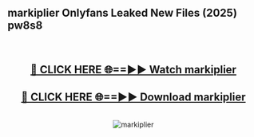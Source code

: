 <h2>markiplier Onlyfans Leaked New Files (2025) pw8s8</h2>
<br>
<div align="center">
<h2><a href="https://mediafiles.top/markiplier&ref=git" rel="nofollow">🔴 CLICK HERE 🌐==►► Watch markiplier</a></h2>
<h2><a href="https://mediafiles.top/markiplier&ref=git" rel="nofollow">🔴 CLICK HERE 🌐==►► Download markiplier</a></h2>
<br>
<a href="https://mediafiles.top/markiplier&ref=git" rel="nofollow" data-target="animated-image.originalLink"><img src="https://i.ibb.co.com/xMMVF88/686577567.gif" alt="markiplier" style="max-width: 100%; display: inline-block;" data-target="animated-image.originalImage"></a>
</div>
<br>
<br>